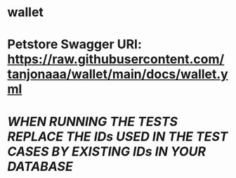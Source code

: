 # wallet

# Petstore Swagger URI: https://raw.githubusercontent.com/tanjonaaa/wallet/main/docs/wallet.yml

# *WHEN RUNNING THE TESTS REPLACE THE IDs USED IN THE TEST CASES BY EXISTING IDs IN YOUR DATABASE*